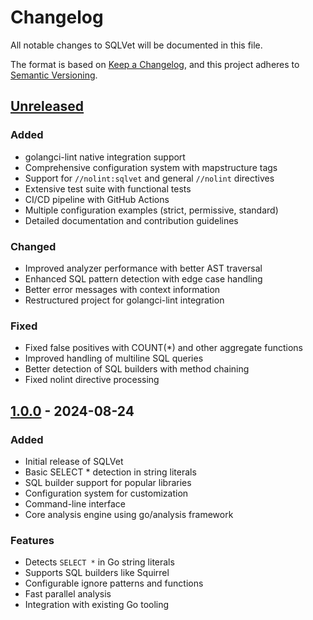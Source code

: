 # Changelog

All notable changes to SQLVet will be documented in this file.

The format is based on [Keep a Changelog](https://keepachangelog.com/en/1.0.0/),
and this project adheres to [Semantic Versioning](https://semver.org/spec/v2.0.0.html).

## [Unreleased]

### Added
- golangci-lint native integration support
- Comprehensive configuration system with mapstructure tags
- Support for `//nolint:sqlvet` and general `//nolint` directives
- Extensive test suite with functional tests
- CI/CD pipeline with GitHub Actions
- Multiple configuration examples (strict, permissive, standard)
- Detailed documentation and contribution guidelines

### Changed
- Improved analyzer performance with better AST traversal
- Enhanced SQL pattern detection with edge case handling
- Better error messages with context information
- Restructured project for golangci-lint integration

### Fixed
- Fixed false positives with COUNT(*) and other aggregate functions
- Improved handling of multiline SQL queries
- Better detection of SQL builders with method chaining
- Fixed nolint directive processing

## [1.0.0] - 2024-08-24

### Added
- Initial release of SQLVet
- Basic SELECT * detection in string literals
- SQL builder support for popular libraries
- Configuration system for customization
- Command-line interface
- Core analysis engine using go/analysis framework

### Features
- Detects `SELECT *` in Go string literals
- Supports SQL builders like Squirrel
- Configurable ignore patterns and functions
- Fast parallel analysis
- Integration with existing Go tooling

[Unreleased]: https://github.com/MirrexOne/sqlvet/compare/v1.0.0...HEAD
[1.0.0]: https://github.com/MirrexOne/sqlvet/releases/tag/v1.0.0